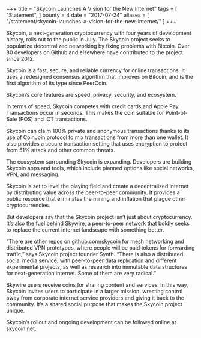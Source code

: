 +++
title = "Skycoin Launches A Vision for the New Internet"
tags = [
    "Statement",
]
bounty = 4
date = "2017-07-24"
aliases = [
	"/statement/skycoin-launches-a-vision-for-the-new-internet/"
]
+++

Skycoin, a next-generation cryptocurrency with four years of development
history, rolls out to the public in July. The Skycoin project seeks to
popularize decentralized networking by fixing problems with Bitcoin. Over 80
developers on Github and elsewhere have contributed to the project since 2012.

Skycoin is a fast, secure, and reliable currency for online transactions.
It uses a redesigned consensus algorithm that improves on Bitcoin,
and is the first algorithm of its type since PeerCoin.

Skycoin’s core features are speed, privacy, security, and ecosystem.

In terms of speed, Skycoin competes with credit cards and Apple Pay.
Transactions occur in seconds.
This makes the coin suitable for Point-of-Sale (POS) and IOT transactions.

Skycoin can claim 100% private and anonymous transactions thanks to its use of
CoinJoin protocol to mix transactions from more than one wallet.
It also provides a secure transaction setting that uses encryption to
protect from 51% attack and other common threats.

The ecosystem surrounding Skycoin is expanding.
Developers are building Skycoin apps and tools,
which include planned options like social networks, VPN, and messaging.

Skycoin is set to level the playing field and create a decentralized internet
by distributing value across the peer-to-peer community.
It provides a public resource that eliminates the mining and inflation that
plague other cryptocurrencies.

But developers say that the Skycoin project isn’t just about cryptocurrency.
It’s also the fuel behind Skywire, a peer-to-peer network that boldly seeks to
replace the current internet landscape with something better.

“There are other repos on [github.com/skycoin](https://github.com/skycoin)
for mesh networking and distributed VPN prototypes, where people will be paid
tokens for forwarding traffic,” says Skycoin project founder Synth. “There is
also a distributed social media service, with peer-to-peer data replication and
different experimental projects, as well as research into immutable data
structures for next-generation internet. Some of them are very radical.”

Skywire users receive coins for sharing content and services.
In this way, Skycoin invites users to participate in a larger mission:
wresting control away from corporate internet service providers and giving it
back to the community. It’s a shared social purpose that makes the Skycoin
project unique.

Skycoin’s rollout and ongoing development can be followed online
at [skycoin.net](https://www.skycoin.net).

